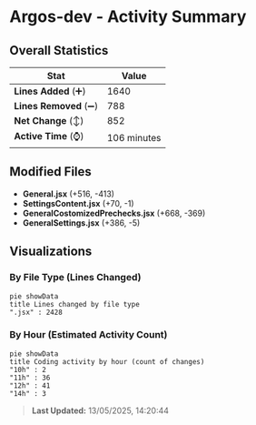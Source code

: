 # Argos-dev - Activity Summary 

## Overall Statistics

| Stat                   | Value                                                             |
| ---------------------- | ----------------------------------------------------------------- |
| **Lines Added** (➕)   | 1640                                          |
| **Lines Removed** (➖) | 788                                        |
| **Net Change** (↕)    | 852                |
| **Active Time** (⌚)   | 106 minutes |


## Modified Files
- **General.jsx** (+516, -413)
- **SettingsContent.jsx** (+70, -1)
- **GeneralCostomizedPrechecks.jsx** (+668, -369)
- **GeneralSettings.jsx** (+386, -5)

## Visualizations

### By File Type (Lines Changed)

```mermaid
pie showData
title Lines changed by file type
".jsx" : 2428
```

### By Hour (Estimated Activity Count)

```mermaid
pie showData
title Coding activity by hour (count of changes)
"10h" : 2
"11h" : 36
"12h" : 41
"14h" : 3
```


> **Last Updated:** 13/05/2025, 14:20:44